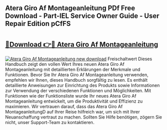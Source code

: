 ## Atera Giro Af Montageanleitung PDf Free Download - Part-lEL Service Owner Guide - User Repair Edition pCfFS

# <h2><a href="http://df7hux.blite.top/?on=Atera+Giro+Af+Montageanleitung">🔗Download 👉🔴 Atera Giro Af Montageanleitung</a></h2>

[![Atera Giro Af Montageanleitung new download](https://i.imgur.com/lujVjoI.png)](http://df7hux.blite.top/?on=Atera+Giro+Af+Montageanleitung)
Freischaltwert Dieses Handbuch zeigt den vollen Wert Ihres neuen Atera Giro Af Montageanleitung mit detaillierten Erklärungen der Merkmale und Funktionen. Bevor Sie Ihr Atera Giro Af Montageanleitung verwenden, empfehlen wir Ihnen, dieses Handbuch sorgfältig zu lesen. Es enthält detaillierte Anweisungen zur Einrichtung des Produkts sowie Informationen zur Verwendung der verschiedenen Funktionen und Möglichkeiten. Mit Funktionen wie der Funktionsliste wurde Ihr neues Atera Giro Af Montageanleitung entwickelt, um die Produktivität und Effizienz zu maximieren. Wir vertrauen darauf, dass das Atera Giro Af MontageanleitungD auf Ihrer Reise hilfreich war, um sich mit Ihrer Neuanschaffung vertraut zu machen. Sollten Sie Hilfe benötigen, zögern Sie nicht, unser Support-Team zu kontaktieren.
